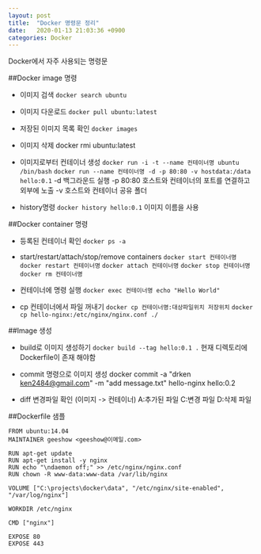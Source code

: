 ```yaml
---
layout: post
title:  "Docker 명령문 정리"
date:   2020-01-13 21:03:36 +0900
categories: Docker
---
```

Docker에서 자주 사용되는 명령문

##Docker image 명령
- 이미지 검색
`docker search ubuntu`

- 이미지 다운로드
`docker pull ubuntu:latest`

- 저장된 이미지 목록 확인
`docker images`

- 이미지 삭제
docker rmi ubuntu:latest

- 이미지로부터 컨테이너 생성
`docker run -i -t --name 컨테이너명 ubuntu /bin/bash`
`docker run --name 컨테이너명 -d -p 80:80 -v hostdata:/data hello:0.1`
-d 백그라운드 실행
-p 80:80 호스트와 컨테이너의 포트를 연결하고 외부에 노출
-v 호스트와 컨테이너 공유 폴더

- history명령 
`docker history hello:0.1`
이미지 이름을 사용


##Docker container 명령
- 등록된 컨테이너 확인
`docker ps -a`

- start/restart/attach/stop/remove containers
`docker start 컨테이너명`
`docker restart 컨테이너명`
`docker attach 컨테이너명`
`docker stop 컨테이너명`
`docker rm 컨테이너명`

- 컨테이너에 명령 실행
`docker exec 컨테이너명 echo "Hello World"`

- cp 컨테이너에서 파일 꺼내기
`docker cp 컨테이너명:대상파일위치 저장위치`
`docker cp hello-nginx:/etc/nginx/nginx.conf ./`


##Image 생성
- build로 이미지 생성하기
`docker build --tag hello:0.1 .`
현재 디렉토리에 Dockerfile이 존재 해야함

- commit 명령으로 이미지 생성
docker commit -a "drken <ken2484@gmail.com>" -m "add message.txt" hello-nginx hello:0.2

- diff 변경파일 확인 (이미지 -> 컨테이너)
A:추가된 파일
C:변경 파일
D:삭제 파일

##Dockerfile 샘플
```
FROM ubuntu:14.04
MAINTAINER geeshow <geeshow@이메일.com>

RUN apt-get update
RUN apt-get install -y nginx
RUN echo "\ndaemon off;" >> /etc/nginx/nginx.conf
RUN chown -R www-data:www-data /var/lib/nginx

VOLUME ["C:\projects\docker\data", "/etc/nginx/site-enabled", "/var/log/nginx"]

WORKDIR /etc/nginx

CMD ["nginx"]

EXPOSE 80
EXPOSE 443
```